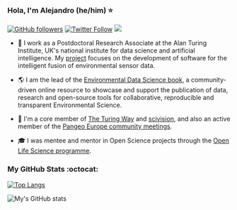 ### Hola, I'm Alejandro (he/him) ⭐

[![GitHub followers](https://img.shields.io/github/followers/acocac?style=social)](https://github.com/acocac) [![Twitter Follow](https://img.shields.io/twitter/follow/alejo_coca?style=social)](https://twitter.com/alejo_coca) [![](https://img.shields.io/badge/visit-website-orange)](https://acocac.github.io)

- :test_tube:	I work as a Postdoctoral Research Associate at the Alan Turing Institute, UK's national institute for data science and artificial intelligence. My [project](https://www.turing.ac.uk/research/research-projects/environmental-monitoring-blending-satellite-and-surface-data) focuses on the development of software for the intelligent fusion of environmental sensor data. 

- :earth_americas: I am the lead of the [Environmental Data Science book](https://github.com/alan-turing-institute/environmental-ds-book), a community-driven online resource to showcase and support the publication of data, research and open-source tools for collaborative, reproducible and transparent Environmental Science.

- :busts_in_silhouette: I'm a core member of [The Turing Way](https://github.com/alan-turing-institute/the-turing-way) and [scivision](https://github.com/alan-turing-institute/scivision), and also an active member of the [Pangeo Europe community meetings](https://pangeo.io/meeting-notes.html).

- :mortar_board: I was mentee and mentor in Open Science projects through the [Open Life Science programme](https://openlifesci.org).

### My GitHub Stats :octocat: 

[![Top Langs](https://github-readme-stats.vercel.app/api/top-langs/?username=acocac&layout=compact&hide=jupyter%20notebook,javascript,html,css,scss&theme=navyblue)](https://github.com/anuraghazra/github-readme-stats) 

![My's GitHub stats](https://github-readme-stats.vercel.app/api?username=acocac&show_icons=true)

